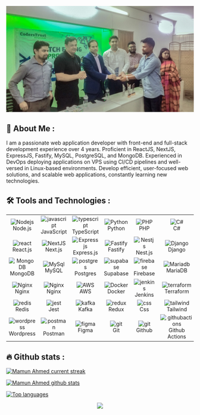 ![Header](./award-mamun.jpg)

## 🙍 About Me :

I am a passionate web application developer with front-end and full-stack development experience over 4 years. Proficient in ReactJS, NextJS, ExpressJS, Fastify, MySQL, PostgreSQL, and MongoDB. Experienced in DevOps deploying applications on VPS using CI/CD pipelines and well-versed in Linux-based environments. Develop efficient, user-focused web solutions, and scalable web applications, constantly learning new technologies.

## 🛠️ Tools and Technologies :

<table align="center">
  <tr>
    <td align="center" width="96">
        <img src="https://skillicons.dev/icons?i=nodejs" width="48" height="48" alt="Nodejs" /><br>Node.js
    </td>
    <td align="center" width="96">
        <img src="https://techstack-generator.vercel.app/js-icon.svg" width="48" height="48" alt="javascript" /><br>JavaScript
    </td>
    <td align="center" width="96">
        <img src="https://techstack-generator.vercel.app/ts-icon.svg" width="48" height="48" alt="typescript" /><br>TypeScript
    </td>
    <td align="center" width="96">
        <img src="https://techstack-generator.vercel.app/python-icon.svg" width="48" height="48" alt="Python" /><br>Python
    </td>
     <td align="center" width="96">
        <img src="https://skillicons.dev/icons?i=php" width="48" height="48" alt="PHP" /><br>PHP
    </td>
    <td align="center" width="96">
        <img src="https://techstack-generator.vercel.app/csharp-icon.svg" width="48" height="48" alt="C#" /><br>C#
    </td>
  </tr>
  <tr>
      <td align="center" width="96">
        <img src="https://skillicons.dev/icons?i=react" width="48" height="48" alt="react" /><br>React.js
    </td>
     <td align="center" width="96">
        <img src="https://skillicons.dev/icons?i=nextjs" width="48" height="48" alt="NextJS" /><br>Next.js
    </td>
    <td align="center" width="96">
        <img src="https://skillicons.dev/icons?i=expressjs" width="48" height="48" alt="Expressjs" /><br>Express.js
    </td>
    <td align="center" width="96">
        <img src="https://avatars.githubusercontent.com/u/24939410?s=280&v=4" width="48" height="48" alt="Fastify" /><br>Fastify
    </td>
    <td align="center" width="96">
        <img src="https://skillicons.dev/icons?i=nestjs" width="48" height="48" alt="Nestjs" /><br>Nest.js
    </td>
    <td align="center" width="96">
      <img src="https://techstack-generator.vercel.app/django-icon.svg" width="48" height="48" alt="Django" /><br>Django
    </td>

  </tr>
    <tr>
       <td align="center" width="96">
        <img src="https://skillicons.dev/icons?i=mongodb" width="48" height="48" alt="MongoDB" /><br>MongoDB
    </td>
    <td align="center" width="96">
        <img src="https://techstack-generator.vercel.app/mysql-icon.svg" width="48" height="48" alt="MySql" /><br>MySQL
    </td>
    <td align="center" width="96">
      <img src="https://skillicons.dev/icons?i=postgres" width="48" height="48" alt="postgres" /><br>Postgres
    </td>
   <td align="center" width="96">
        <img src="https://skillicons.dev/icons?i=supabase" width="48" height="48" alt="supabase" /><br>Supabase
    </td>
    <td align="center" width="96">
        <img src="https://skillicons.dev/icons?i=firebase" width="48" height="48" alt="firebase" /><br>Firebase
   </td>
   <td align="center" width="96">
        <img src="https://mariadb.com/wp-content/uploads/2019/11/mariadb-logo-vert_white-transparent.png" width="48" height="48" alt="Mariadb" /><br>MariaDB
   </td>
  </tr>
  </tr>
    <td align="center" width="96">
        <img src="https://skillicons.dev/icons?i=linux" width="48" height="48" alt="Nginx" /><br>Nginx
    </td>
    <td align="center" width="96">
        <img src="https://techstack-generator.vercel.app/nginx-icon.svg" width="48" height="48" alt="Nginx" /><br>Nginx
    </td>
    <td align="center" width="96">
        <img src="https://techstack-generator.vercel.app/aws-icon.svg" width="48" height="48" alt="AWS" /><br>AWS
    </td>
       <td align="center" width="96">
        <img src="https://techstack-generator.vercel.app/docker-icon.svg" width="48" height="48" alt="Docker" /><br>Docker
   </td>
    <td align="center" width="96">
      <img src="https://skillicons.dev/icons?i=jenkins" width="48" height="48" alt="jenkins" /><br>Jenkins
    </td>
   <td align="center" width="96">
        <img src="https://skillicons.dev/icons?i=terraform" width="48" height="48" alt="terraform" /><br>Terraform
    </td>
  </tr>
  <tr>
   <td align="center" width="96">
        <img src="https://skillicons.dev/icons?i=redis" width="48" height="48" alt="redis" /><br>Redis
   </td>
   <td align="center" width="96">
        <img src="https://skillicons.dev/icons?i=jest" width="48" height="48" alt="jest" /><br>Jest
   </td>
   <td align="center" width="96">
        <img src="https://skillicons.dev/icons?i=kafka" width="48" height="48" alt="kafka" /><br>Kafka
   </td>
   <td align="center" width="96">
        <img src="https://skillicons.dev/icons?i=redux" width="48" height="48" alt="redux" /><br>Redux
   </td>
   <td align="center" width="96">
        <img src="https://skillicons.dev/icons?i=css" width="48" height="48" alt="css" /><br>Css
   </td>
    <td align="center" width="96">
        <img src="https://skillicons.dev/icons?i=tailwind" width="48" height="48" alt="tailwind" /><br>Tailwind
    </td>
  </tr>
  <tr>
   <td align="center" width="96">
        <img src="https://skillicons.dev/icons?i=wordpress" width="48" height="48" alt="wordpress" /><br>Wordpress
   </td>
   <td align="center" width="96">
        <img src="https://skillicons.dev/icons?i=postman" width="48" height="48" alt="postman" /><br>Postman
   </td>
    <td align="center" width="96">
        <img src="https://skillicons.dev/icons?i=figma" width="48" height="48" alt="figma" /><br>Figma
    </td>
    <td align="center" width="96">
        <img src="https://skillicons.dev/icons?i=git" width="48" height="48" alt="git" /><br>Git
   </td>
   <td align="center" width="96">
        <img src="https://skillicons.dev/icons?i=github" width="48" height="48" alt="git" /><br>Github
   </td>
   <td align="center" width="96">
        <img src="https://skillicons.dev/icons?i=githubactions" width="48" height="48" alt="githubactions" /><br>Github Actions
   </td>
  </tr>
</table>

## 🔥 Github stats :

[![Mamun Ahmed current streak](https://streak-stats.demolab.com/?user=JuborajSujon&count_private=true&count_private=true&theme=blue-green&title_color=00b3ff)](#)

[![Mamun Ahmed github stats](https://bad-apple-github-readme.vercel.app/api?username=mamunahmedbd&show_icons=true&count_private=true&line_height=20&icon_color=00b3ff&theme=blue-green&title_color=00b3ff)](#)

[![Top languages](https://github-readme-mwendwa.vercel.app/api/top-langs/?username=mamunahmedbd&layout=compact&count_private=true&theme=blue-green&title_color=00b3ff)](#)

<p align="center">
     <img src="https://capsule-render.vercel.app/api?type=waving&height=100&color=gradient&section=footer&reversal=false&descAlign=100&descAlignY=100"/>
</p>
